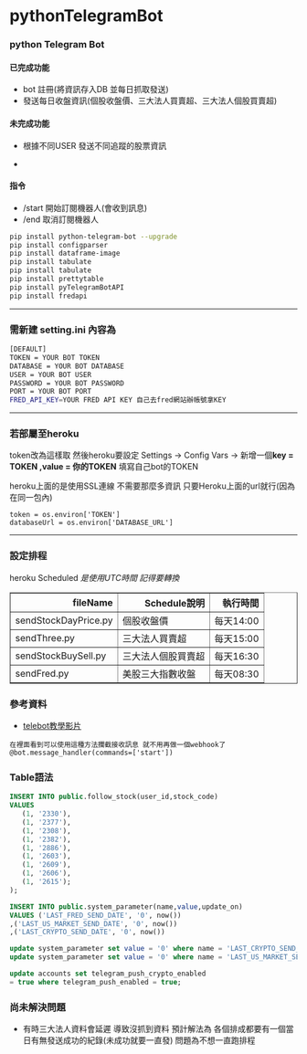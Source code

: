 # pythonTelegramBot

### python Telegram Bot

#### 已完成功能

* bot 註冊(將資訊存入DB 並每日抓取發送)
* 發送每日收盤資訊(個股收盤價、三大法人買賣超、三大法人個股買賣超)

#### 未完成功能

* 根據不同USER 發送不同追蹤的股票資訊

*

#### 指令

* /start 開始訂閱機器人(會收到訊息)
* /end 取消訂閱機器人

```bash
pip install python-telegram-bot --upgrade
pip install configparser
pip install dataframe-image
pip install tabulate
pip install tabulate
pip install prettytable
pip install pyTelegramBotAPI
pip install fredapi
```

------------

### 需新建 setting.ini 內容為

```bash
[DEFAULT]
TOKEN = YOUR BOT TOKEN
DATABASE = YOUR BOT DATABASE
USER = YOUR BOT USER
PASSWORD = YOUR BOT PASSWORD
PORT = YOUR BOT PORT
FRED_API_KEY=YOUR FRED API KEY 自己去fred網站辦帳號拿KEY
```

------------

### 若部屬至heroku

token改為這樣取 然後heroku要設定
Settings -> Config Vars -> 新增一個**key = TOKEN ,value = 你的TOKEN** 填寫自己bot的TOKEN

heroku上面的是使用SSL連線 不需要那麼多資訊 只要Heroku上面的url就行(因為在同一包內)

``` base
token = os.environ['TOKEN']
databaseUrl = os.environ['DATABASE_URL']
```

------------

### 設定排程

heroku Scheduled
*是使用UTC時間 記得要轉換*  

<table border="1" class="dataframe">
  <thead>
    <tr style="text-align: right;">
      <th>fileName</th>
      <th>Schedule說明</th>
      <th>執行時間</th>
    </tr>
  </thead>
  <tbody>
    <tr>
      <td>sendStockDayPrice.py</td>
      <td>個股收盤價</td>
      <td>每天14:00</td>
    </tr>
    <tr>
      <td>sendThree.py</td>
      <td> 三大法人買賣超</td>
      <td>每天15:00</td>
    </tr>
    <tr>
      <td>sendStockBuySell.py</td>
      <td>三大法人個股買賣超</td>
      <td>每天16:30</td>
    </tr>
    <tr>
      <td>sendFred.py</td>
      <td>美股三大指數收盤</td>
      <td>每天08:30</td>
    </tr>
  </tbody>
</table>

### 參考資料

* [telebot教學影片](https://youtu.be/NwBWW8cNCP4)

```
在裡面看到可以使用這種方法攔截接收訊息 就不用再做一個webhook了
@bot.message_handler(commands=['start'])
```

### Table語法

 ```sql
INSERT INTO public.follow_stock(user_id,stock_code)
VALUES 
    (1, '2330'),
    (1, '2377'),
    (1, '2308'),
    (1, '2382'),
    (1, '2886'),
    (1, '2603'),
    (1, '2609'),
    (1, '2606'),
    (1, '2615');
);

INSERT INTO public.system_parameter(name,value,update_on)
VALUES ('LAST_FRED_SEND_DATE', '0', now()) 
,('LAST_US_MARKET_SEND_DATE', '0', now())
,('LAST_CRYPTO_SEND_DATE', '0', now())

update system_parameter set value = '0' where name = 'LAST_CRYPTO_SEND_DATE';
update system_parameter set value = '0' where name = 'LAST_US_MARKET_SEND_DATE';

update accounts set telegram_push_crypto_enabled
 = true where telegram_push_enabled = true;
 ```

### 尚未解決問題

* 有時三大法人資料會延遲 導致沒抓到資料 預計解法為 各個排成都要有一個當日有無發送成功的紀錄(未成功就要一直發)
    問題為不想一直跑排程

